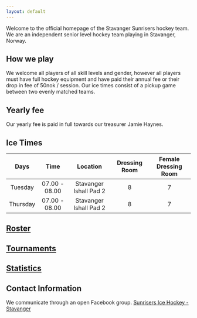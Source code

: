 ```yaml
---
layout: default
---
```

Welcome to the official homepage of the Stavanger Sunrisers hockey team. We are an independent senior level hockey team playing in Stavanger, Norway.

## How we play
We welcome all players of all skill levels and gender, however all players must have full hockey equipment and have paid their annual fee or their drop in fee of 50nok / session. Our ice times consist of a pickup game between two evenly matched teams.

## Yearly fee
Our yearly fee is paid in full towards our treasurer Jamie Haynes.

## Ice Times
|Days|Time|Location|Dressing Room|Female Dressing Room|
|:-:|:-:|:-:|:-:|:-:|
|Tuesday|07.00 - 08.00|Stavanger Ishall Pad 2|8|7|
|Thursday|07.00 - 08.00|Stavanger Ishall Pad 2|8|7|

## [Roster](./roster.md)
## [Tournaments](./tournaments.md)
## [Statistics](./statistics.md)

## Contact Information
We communicate through an open Facebook group.
[Sunrisers Ice Hockey - Stavanger](https://www.facebook.com/groups/27190567208)
